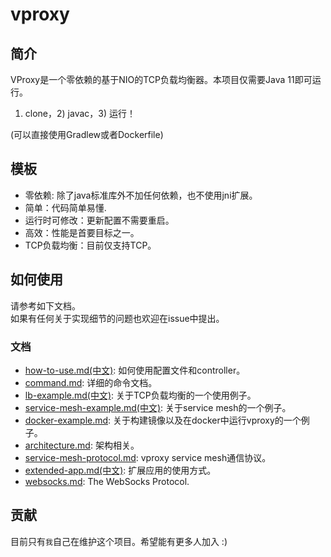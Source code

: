 # vproxy

## 简介

VProxy是一个零依赖的基于NIO的TCP负载均衡器。本项目仅需要Java 11即可运行。

1) clone，2) javac，3) 运行！

(可以直接使用Gradlew或者Dockerfile)

## 模板

* 零依赖: 除了java标准库外不加任何依赖，也不使用jni扩展。
* 简单：代码简单易懂.
* 运行时可修改：更新配置不需要重启。
* 高效：性能是首要目标之一。
* TCP负载均衡：目前仅支持TCP。

## 如何使用

请参考如下文档。  
如果有任何关于实现细节的问题也欢迎在issue中提出。

### 文档

* [how-to-use.md(中文)](https://github.com/wkgcass/vproxy/blob/master/doc_zh/how-to-use.md): 如何使用配置文件和controller。
* [command.md](https://github.com/wkgcass/vproxy/blob/master/doc/command.md): 详细的命令文档。
* [lb-example.md(中文)](https://github.com/wkgcass/vproxy/blob/master/doc_zh/lb-example.md): 关于TCP负载均衡的一个使用例子。
* [service-mesh-example.md(中文)](https://github.com/wkgcass/vproxy/blob/master/doc_zh/service-mesh-example.md): 关于service mesh的一个例子。
* [docker-example.md](https://github.com/wkgcass/vproxy/blob/master/doc_zh/docker-example.md): 关于构建镜像以及在docker中运行vproxy的一个例子。
* [architecture.md](https://github.com/wkgcass/vproxy/blob/master/doc/architecture.md): 架构相关。
* [service-mesh-protocol.md](https://github.com/wkgcass/vproxy/blob/master/doc/service-mesh-protocol.md): vproxy service mesh通信协议。
* [extended-app.md(中文)](https://github.com/wkgcass/vproxy/blob/master/doc_zh/extended-app.md): 扩展应用的使用方式。
* [websocks.md](https://github.com/wkgcass/vproxy/blob/master/doc/websocks.md): The WebSocks Protocol.

## 贡献

目前只有`我`自己在维护这个项目。希望能有更多人加入 :)
